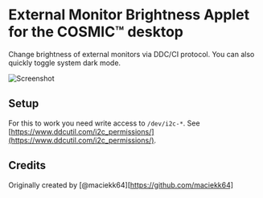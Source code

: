 # External Monitor Brightness Applet for the COSMIC™ desktop

Change brightness of external monitors via DDC/CI protocol. You can also quickly toggle system dark mode.

![Screenshot](res/screenshot1.png)

## Setup

For this to work you need write access to `/dev/i2c-*`.
See [https://www.ddcutil.com/i2c_permissions/](https://www.ddcutil.com/i2c_permissions/).

## Credits

Originally created by [@maciekk64][https://github.com/maciekk64]
